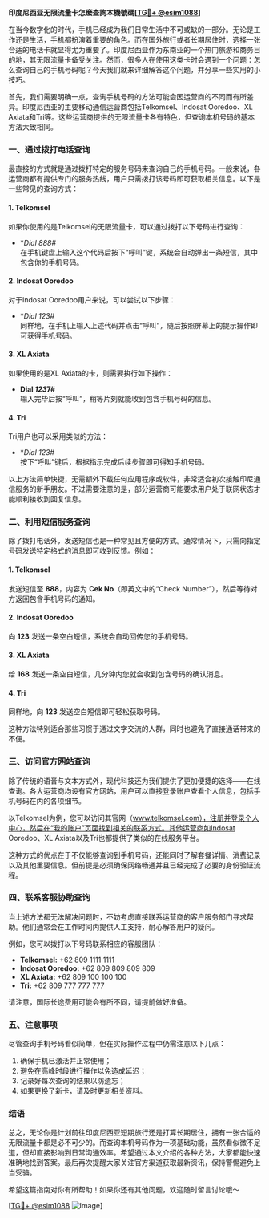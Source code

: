**印度尼西亚无限流量卡怎麽查詢本機號碼[[TG💪+ @esim1088](https://t.me/s/esim1088)]**

在当今数字化的时代，手机已经成为我们日常生活中不可或缺的一部分。无论是工作还是生活，手机都扮演着重要的角色。而在国外旅行或者长期居住时，选择一张合适的电话卡就显得尤为重要了。印度尼西亚作为东南亚的一个热门旅游和商务目的地，其无限流量卡备受关注。然而，很多人在使用这类卡时会遇到一个问题：怎么查询自己的手机号码呢？今天我们就来详细解答这个问题，并分享一些实用的小技巧。

首先，我们需要明确一点，查询手机号码的方法可能会因运营商的不同而有所差异。印度尼西亚的主要移动通信运营商包括Telkomsel、Indosat Ooredoo、XL Axiata和Tri等。这些运营商提供的无限流量卡各有特色，但查询本机号码的基本方法大致相同。

### **一、通过拨打电话查询**

最直接的方式就是通过拨打特定的服务号码来查询自己的手机号码。一般来说，各运营商都有提供专门的服务热线，用户只需拨打该号码即可获取相关信息。以下是一些常见的查询方式：

#### **1. Telkomsel**
如果你使用的是Telkomsel的无限流量卡，可以通过拨打以下号码进行查询：
- **Dial *888#**  
  在手机键盘上输入这个代码后按下“呼叫”键，系统会自动弹出一条短信，其中包含你的手机号码。

#### **2. Indosat Ooredoo**
对于Indosat Ooredoo用户来说，可以尝试以下步骤：
- **Dial *123#**  
  同样地，在手机上输入上述代码并点击“呼叫”，随后按照屏幕上的提示操作即可获得手机号码。

#### **3. XL Axiata**
如果使用的是XL Axiata的卡，则需要执行如下操作：
- **Dial *123*7#**  
  输入完毕后按“呼叫”，稍等片刻就能收到包含手机号码的信息。

#### **4. Tri**
Tri用户也可以采用类似的方法：
- **Dial *123#**  
  按下“呼叫”键后，根据指示完成后续步骤即可得知手机号码。

以上方法简单快捷，无需额外下载任何应用程序或软件，非常适合初次接触印尼通信服务的新手朋友。不过需要注意的是，部分运营商可能要求用户处于联网状态才能顺利接收到回复信息。

### **二、利用短信服务查询**

除了拨打电话外，发送短信也是一种常见且方便的方式。通常情况下，只需向指定号码发送特定格式的消息即可收到反馈。例如：

#### **1. Telkomsel**
发送短信至 **888**，内容为 **Cek No**（即英文中的“Check Number”），然后等待对方返回包含手机号码的通知。

#### **2. Indosat Ooredoo**
向 **123** 发送一条空白短信，系统会自动回传您的手机号码。

#### **3. XL Axiata**
给 **168** 发送一条空白短信，几分钟内您就会收到包含号码的确认消息。

#### **4. Tri**
同样地，向 **123** 发送空白短信即可轻松获取号码。

这种方法特别适合那些习惯于通过文字交流的人群，同时也避免了直接通话带来的不便。

### **三、访问官方网站查询**

除了传统的语音与文本方式外，现代科技还为我们提供了更加便捷的选择——在线查询。各大运营商均设有官方网站，用户可以直接登录账户查看个人信息，包括手机号码在内的各项细节。

以Telkomsel为例，您可以访问其官网（www.telkomsel.com），注册并登录个人中心，然后在“我的账户”页面找到相关的联系方式。其他运营商如Indosat Ooredoo、XL Axiata以及Tri也都提供了类似的在线服务平台。

这种方式的优点在于不仅能够查询到手机号码，还能同时了解套餐详情、消费记录以及其他重要信息。但前提是必须确保网络畅通并且已经完成了必要的身份验证流程。

### **四、联系客服协助查询**

当上述方法都无法解决问题时，不妨考虑直接联系运营商的客户服务部门寻求帮助。他们通常会在工作时间内提供人工支持，耐心解答用户的疑问。

例如，您可以拨打以下号码联系相应的客服团队：
- **Telkomsel:** +62 809 1111 1111
- **Indosat Ooredoo:** +62 809 809 809 809
- **XL Axiata:** +62 809 100 100 100
- **Tri:** +62 809 777 777 777

请注意，国际长途费用可能会有所不同，请提前做好准备。

### **五、注意事项**

尽管查询手机号码看似简单，但在实际操作过程中仍需注意以下几点：
1. 确保手机已激活并正常使用；
2. 避免在高峰时段进行操作以免造成延迟；
3. 记录好每次查询的结果以防遗忘；
4. 如果更换了新卡，请及时更新相关资料。

### **结语**

总之，无论你是计划前往印度尼西亚短期旅行还是打算长期居住，拥有一张合适的无限流量卡都是必不可少的。而查询本机号码作为一项基础功能，虽然看似微不足道，但却直接影响到日常沟通效率。希望通过本文介绍的各种方法，大家都能快速准确地找到答案。最后再次提醒大家关注官方渠道获取最新资讯，保持警惕避免上当受骗。

希望这篇指南对你有所帮助！如果你还有其他问题，欢迎随时留言讨论哦～ 

[[TG💪+ @esim1088](https://t.me/s/esim1088) ![Image](https://i.postimg.cc/4NQfJmqS/Snipaste-2025-05-13-00-14-12.png)]